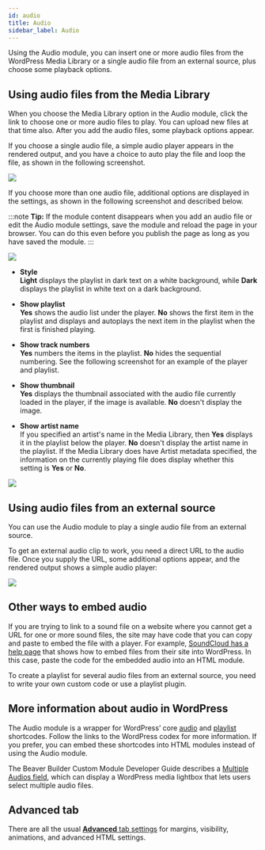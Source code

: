 ```yaml
---
id: audio
title: Audio
sidebar_label: Audio
---
```


Using the Audio module, you can insert one or more audio files from the
WordPress Media Library or a single audio file from an external source, plus
choose some playback options.

## Using audio files from the Media Library

When you choose the Media Library option in the Audio module, click the link
to choose one or more audio files to play. You can upload new files at that
time also. After you add the audio files, some playback options appear.

If you choose a single audio file, a simple audio player appears in the
rendered output, and you have a choice to auto play the file and loop the
file, as shown in the following screenshot.

![](/img/audio-1.png)

If you choose more than one audio file, additional options are displayed in
the settings, as shown in the following screenshot and described below.

:::note **Tip:**
If the module content disappears when you add an audio file or edit
the Audio module settings, save the module and reload the page in your
browser. You can do this even before you publish the page as long as you have
saved the module.
:::

![](/img/audio-2.png)

  * **Style**  
**Light** displays the playlist in dark text on a white background, while
**Dark** displays the playlist in white text on a dark background.

  * **Show playlist**  
**Yes** shows the audio list under the player. **No** shows the first item in
the playlist and displays and autoplays the next item in the playlist when the
first is finished playing.

  * **Show track numbers**  
**Yes** numbers the items in the playlist. **No** hides the sequential
numbering. See the following screenshot for an example of the player and
playlist.

  * **Show thumbnail**  
**Yes** displays the thumbnail associated with the audio file currently loaded
in the player, if the image is available. **No** doesn't display the image.

  * **Show artist name**  
If you specified an artist's name in the Media Library, then **Yes** displays
it in the playlist below the player. **No** doesn't display the artist name in
the playlist. If the Media Library does have Artist metadata specified, the
information on the currently playing file does display whether this setting is
**Yes** or **No**.

![](/img/audio-3.png)

## Using audio files from an external source

You can use the Audio module to play a single audio file from an external
source.

To get an external audio clip to work, you need a direct URL to the audio
file. Once you supply the URL, some additional options appear, and the
rendered output shows a simple audio player:

![](/img/audio-4.png)

## Other ways to embed audio

If you are trying to link to a sound file on a website where you cannot get a
URL for one or more sound files, the site may have code that you can copy and
paste to embed the file with a player. For example, [SoundCloud has a help page](https://help.soundcloud.com/hc/en-us/articles/115003565128-Embedding-a-track-or-playlist-on-WordPress) that shows how to embed files from their site
into WordPress. In this case, paste the code for the embedded audio into an
HTML module.

To create a playlist for several audio files from an external source, you need
to write your own custom code or use a playlist plugin.

## More information about audio in WordPress

The Audio module is a wrapper for WordPress’ core
[audio](https://codex.wordpress.org/Audio_Shortcode) and
[playlist](https://codex.wordpress.org/Playlist_Shortcode) shortcodes. Follow
the links to the WordPress codex for more information. If you prefer, you can
embed these shortcodes into HTML modules instead of using the Audio module.

The Beaver Builder Custom Module Developer Guide describes a [Multiple Audios
field](/http://localhost:3000/beaver-builder/developer/custom-modules/cmdg-10-setting-fields-reference.md/#multiple-audios-field), which can display a WordPress media lightbox that lets users select
multiple audio files.

## Advanced tab

There are all the usual [**Advanced** tab settings](/beaver-builder/layouts/advanced-tab-rows-columns-modules.md) for margins, visibility, animations, and advanced HTML settings.


